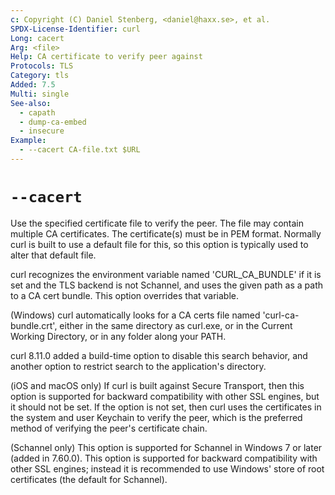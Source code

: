 ```yaml
---
c: Copyright (C) Daniel Stenberg, <daniel@haxx.se>, et al.
SPDX-License-Identifier: curl
Long: cacert
Arg: <file>
Help: CA certificate to verify peer against
Protocols: TLS
Category: tls
Added: 7.5
Multi: single
See-also:
  - capath
  - dump-ca-embed
  - insecure
Example:
  - --cacert CA-file.txt $URL
---
```


# `--cacert`

Use the specified certificate file to verify the peer. The file may contain
multiple CA certificates. The certificate(s) must be in PEM format. Normally
curl is built to use a default file for this, so this option is typically used
to alter that default file.

curl recognizes the environment variable named 'CURL_CA_BUNDLE' if it is set
and the TLS backend is not Schannel, and uses the given path as a path to a CA
cert bundle. This option overrides that variable.

(Windows) curl automatically looks for a CA certs file named
'curl-ca-bundle.crt', either in the same directory as curl.exe, or in the
Current Working Directory, or in any folder along your PATH.

curl 8.11.0 added a build-time option to disable this search behavior, and
another option to restrict search to the application's directory.

(iOS and macOS only) If curl is built against Secure Transport, then this
option is supported for backward compatibility with other SSL engines, but it
should not be set. If the option is not set, then curl uses the certificates
in the system and user Keychain to verify the peer, which is the preferred
method of verifying the peer's certificate chain.

(Schannel only) This option is supported for Schannel in Windows 7 or later
(added in 7.60.0). This option is supported for backward compatibility with
other SSL engines; instead it is recommended to use Windows' store of root
certificates (the default for Schannel).
